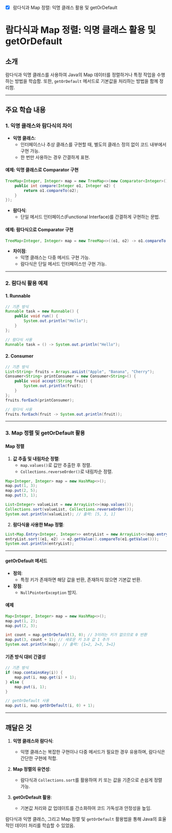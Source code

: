 - [x] 람다식과 Map 정렬: 익명 클래스 활용 및 getOrDefault

# 람다식과 Map 정렬: 익명 클래스 활용 및 getOrDefault

## 소개
람다식과 익명 클래스를 사용하여 Java의 Map 데이터를 정렬하거나 특정 작업을 수행하는 방법을 학습함. 또한, `getOrDefault` 메서드로 기본값을 처리하는 방법을 함께 정리함.

---

## 주요 학습 내용

### 1. 익명 클래스와 람다식의 차이
- **익명 클래스**:
  - 인터페이스나 추상 클래스를 구현할 때, 별도의 클래스 정의 없이 코드 내부에서 구현 가능.
  - 한 번만 사용하는 경우 간결하게 표현.

#### 예제: 익명 클래스로 Comparator 구현
```java
TreeMap<Integer, Integer> map = new TreeMap<>(new Comparator<Integer>() {
    public int compare(Integer o1, Integer o2) {
        return o1.compareTo(o2);
    }
});
```

- **람다식**:
  - 단일 메서드 인터페이스(Functional Interface)를 간결하게 구현하는 문법.

#### 예제: 람다식으로 Comparator 구현
```java
TreeMap<Integer, Integer> map = new TreeMap<>((o1, o2) -> o1.compareTo(o2));
```

- **차이점**:
  - 익명 클래스는 다중 메서드 구현 가능.
  - 람다식은 단일 메서드 인터페이스만 구현 가능.

---

### 2. 람다식 활용 예제
#### 1. Runnable
```java
// 기존 방식
Runnable task = new Runnable() {
    public void run() {
        System.out.println("Hello");
    }
};

// 람다식 사용
Runnable task = () -> System.out.println("Hello");
```

#### 2. Consumer
```java
// 기존 방식
List<String> fruits = Arrays.asList("Apple", "Banana", "Cherry");
Consumer<String> printConsumer = new Consumer<String>() {
    public void accept(String fruit) {
        System.out.println(fruit);
    }
};
fruits.forEach(printConsumer);

// 람다식 사용
fruits.forEach(fruit -> System.out.println(fruit));
```

---

### 3. Map 정렬 및 getOrDefault 활용
#### Map 정렬
1. **값 추출 및 내림차순 정렬**:
   - `map.values()`로 값만 추출한 후 정렬.
   - `Collections.reverseOrder()`로 내림차순 정렬.

```java
Map<Integer, Integer> map = new HashMap<>();
map.put(1, 3);
map.put(2, 5);
map.put(3, 1);

List<Integer> valueList = new ArrayList<>(map.values());
Collections.sort(valueList, Collections.reverseOrder());
System.out.println(valueList); // 출력: [5, 3, 1]
```

2. **람다식을 사용한 Map 정렬**:
```java
List<Map.Entry<Integer, Integer>> entryList = new ArrayList<>(map.entrySet());
entryList.sort((e1, e2) -> e2.getValue().compareTo(e1.getValue()));
System.out.println(entryList);
```

---

#### getOrDefault 메서드
- **정의**:
  - 특정 키가 존재하면 해당 값을 반환, 존재하지 않으면 기본값 반환.
- **장점**:
  - `NullPointerException` 방지.

#### 예제
```java
Map<Integer, Integer> map = new HashMap<>();
map.put(1, 2);
map.put(2, 3);

int count = map.getOrDefault(3, 0); // 3이라는 키가 없으므로 0 반환
map.put(3, count + 1); // 새로운 키 3과 값 1 추가
System.out.println(map); // 출력: {1=2, 2=3, 3=1}
```

#### 기존 방식 대비 간결성
```java
// 기존 방식
if (map.containsKey(i)) {
    map.put(i, map.get(i) + 1);
} else {
    map.put(i, 1);
}

// getOrDefault 사용
map.put(i, map.getOrDefault(i, 0) + 1);
```

---

## 깨달은 것
1. **익명 클래스와 람다식**:
   - 익명 클래스는 복잡한 구현이나 다중 메서드가 필요한 경우 유용하며, 람다식은 간단한 구현에 적합.

2. **Map 정렬의 유연성**:
   - 람다식과 `Collections.sort`를 활용하여 키 또는 값을 기준으로 손쉽게 정렬 가능.

3. **getOrDefault 활용**:
   - 기본값 처리와 값 업데이트를 간소화하여 코드 가독성과 안정성을 높임.

람다식과 익명 클래스, 그리고 Map 정렬 및 `getOrDefault` 활용법을 통해 Java의 효율적인 데이터 처리를 학습할 수 있었음.

